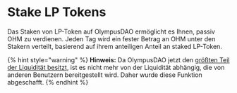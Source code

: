 # Stake LP Tokens

Das Staken von LP-Token auf OlympusDAO ermöglicht es Ihnen, passiv OHM zu verdienen. Jeden Tag wird ein fester Betrag an OHM unter den Stakern verteilt, basierend auf ihrem anteiligen Anteil an staked LP-Token.

{% hint style="warning" %}
**Hinweis:** Da OlympusDAO jetzt den [größten Teil der Liquidität besitzt](https://dune.xyz/shadow/Olympus-%28OHM%29), ist es nicht mehr von der Liquidität abhängig, die von anderen Benutzern bereitgestellt wird. Daher wurde diese Funktion abgeschafft.
{% endhint %}

